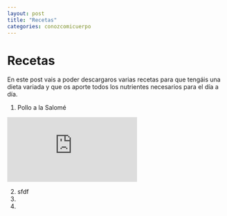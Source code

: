 ```yaml
---
layout: post
title: "Recetas"
categories: conozcomicuerpo
---
```


# Recetas

En este post vais a poder descargaros varias recetas para que tengáis una dieta variada y que os aporte todos los nutrientes necesarios para el día a día.

1. Pollo a la Salomé

![Pollo a la Salomé](https://github.com/danieledufis/danieledufis.github.io/blob/master/pdfs/Pollo%20a%20la%20Salom%C3%A9.pdf)

2. sfdf
3. 
4.
